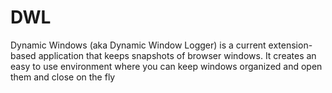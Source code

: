 # DWL
Dynamic Windows (aka Dynamic Window Logger) is a current extension-based application that keeps snapshots of browser windows. It creates an easy to use environment where you can keep windows organized and open them and close on the fly
